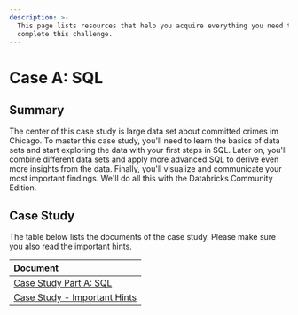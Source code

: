 ```yaml
---
description: >-
  This page lists resources that help you acquire everything you need to
  complete this challenge.
---
```


# Case A: SQL

## Summary

The center of this case study is large data set about committed crimes im Chicago. To master this case study, you'll need to learn the basics of data sets and start exploring the data with your first steps in SQL. Later on, you'll combine different data sets and apply more advanced SQL to derive even more insights from the data. Finally, you'll visualize and communicate your most important findings. We'll do all this with the Databricks Community Edition.

## Case Study

The table below lists the documents of the case study. Please make sure you also read the important hints.

| Document |
| :--- |
| [Case Study Part A: SQL](https://docs.google.com/document/d/12ilgvUKi1ZJi8VBa0jDZ_DJ9AEnpja24eClL6OYgyBQ/export?format=pdf) |
| [Case Study - Important Hints](https://docs.google.com/document/d/1oaloTCuwmYJiU0xulgN0XOkDsYYXzyOTFDx_lKS_RX4/export?format=pdf) |



